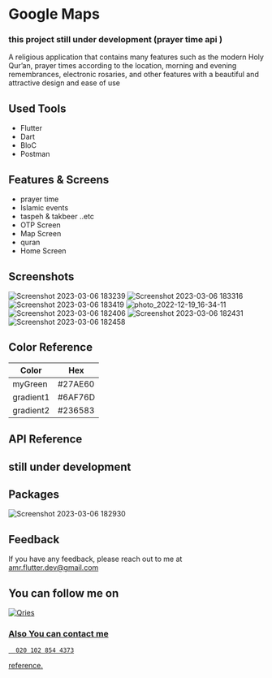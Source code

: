 # Google Maps
### this project still under development (prayer time api )

A religious application that contains many features such as the modern Holy
Qur’an, prayer times according to the location, morning and evening
remembrances, electronic rosaries, and other features with a beautiful and
attractive design and ease of use

## Used Tools
- Flutter  
- Dart
- BloC
- Postman



## Features & Screens
- prayer time
- Islamic events
- taspeh & takbeer ..etc
- OTP Screen
- Map Screen
- quran
- Home  Screen

## Screenshots
![Screenshot 2023-03-06 183239](https://user-images.githubusercontent.com/94804979/223172924-7b73c3b6-1ae2-4518-ae8f-602c46929a5a.png)
![Screenshot 2023-03-06 183316](https://user-images.githubusercontent.com/94804979/223173001-e027486d-6a0a-4f52-87f7-e30e47bd09a6.png)
![Screenshot 2023-03-06 183419](https://user-images.githubusercontent.com/94804979/223173078-8ee3127f-34c1-49e8-9e6b-4d7c8acf161b.png)
![photo_2022-12-19_16-34-11](https://user-images.githubusercontent.com/94804979/223169108-240d5458-568c-46d0-949b-f9a3d52cd996.jpg)
![Screenshot 2023-03-06 182406](https://user-images.githubusercontent.com/94804979/223170450-e95887a5-6a9f-4b05-a1e1-7030b89aa58a.png)
![Screenshot 2023-03-06 182431](https://user-images.githubusercontent.com/94804979/223170470-06ed6f1f-5669-4ff1-9258-7c442ae18403.png)
![Screenshot 2023-03-06 182458](https://user-images.githubusercontent.com/94804979/223170487-4292879d-74df-46c2-a2f8-b0d77f2a4377.png)







## Color Reference

| Color             |Hex                                                                |
| ----------------- | ------------------------------------------------------------------ |
| myGreen | #27AE60|
| gradient1 | #6AF76D |
| gradient2 | #236583 |



## API Reference 
## still under development



## Packages
![Screenshot 2023-03-06 182930](https://user-images.githubusercontent.com/94804979/223171627-5e3a8242-3318-484b-b12b-fe689d6da7bd.png)





## Feedback
If you have any feedback, please reach out to me at amr.flutter.dev@gmail.com

## You can follow me on 
<a href="https://www.linkedin.com/in/amr-hussein-51a141220/">
         <img alt="Qries" src="https://img.shields.io/badge/LinkedIn-0077B5?style=for-the-badge&logo=linkedin&logoColor=white"
         >
         
    
### Also You can contact  me 
```http
  020 102 854 4373
```

reference.
